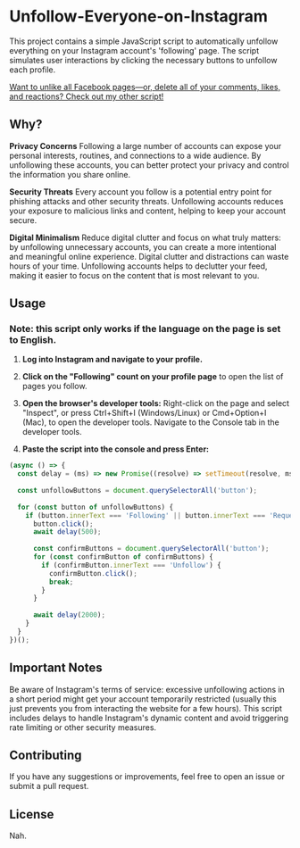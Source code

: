 # Unfollow-Everyone-on-Instagram
This project contains a simple JavaScript script to automatically unfollow everything on your Instagram account's 'following' page. The script simulates user interactions by clicking the necessary buttons to unfollow each profile.

[Want to unlike all Facebook pages—or, delete all of your comments, likes, and reactions? Check out my other script!](https://github.com/tyrtles/Unlike-Everything-on-Facebook)

## Why?
**Privacy Concerns**
Following a large number of accounts can expose your personal interests, routines, and connections to a wide audience. By unfollowing these accounts, you can better protect your privacy and control the information you share online.

**Security Threats**
Every account you follow is a potential entry point for phishing attacks and other security threats. Unfollowing accounts reduces your exposure to malicious links and content, helping to keep your account secure.

**Digital Minimalism**
Reduce digital clutter and focus on what truly matters: by unfollowing unnecessary accounts, you can create a more intentional and meaningful online experience. Digital clutter and distractions can waste hours of your time. Unfollowing accounts helps to declutter your feed, making it easier to focus on the content that is most relevant to you.

## Usage

### Note: this script only works if the language on the page is set to English.

1. **Log into Instagram and navigate to your profile.**

2. **Click on the "Following" count on your profile page** to open the list of pages you follow.

3. **Open the browser's developer tools:** Right-click on the page and select "Inspect", or press Ctrl+Shift+I (Windows/Linux) or Cmd+Option+I (Mac), to open the developer tools. Navigate to the Console tab in the developer tools.

4. **Paste the script into the console and press Enter:**

```javascript
(async () => {
  const delay = (ms) => new Promise((resolve) => setTimeout(resolve, ms));
  
  const unfollowButtons = document.querySelectorAll('button');
  
  for (const button of unfollowButtons) {
    if (button.innerText === 'Following' || button.innerText === 'Requested') {
      button.click();
      await delay(500);
      
      const confirmButtons = document.querySelectorAll('button');
      for (const confirmButton of confirmButtons) {
        if (confirmButton.innerText === 'Unfollow') {
          confirmButton.click();
          break;
        }
      }
      
      await delay(2000);
    }
  }
})();
```

## Important Notes
Be aware of Instagram's terms of service: excessive unfollowing actions in a short period might get your account temporarily restricted (usually this just prevents you from interacting the website for a few hours). This script includes delays to handle Instagram's dynamic content and avoid triggering rate limiting or other security measures.

## Contributing
If you have any suggestions or improvements, feel free to open an issue or submit a pull request.

## License
Nah.
